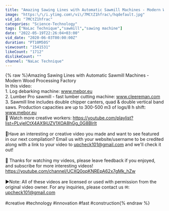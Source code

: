 ```yaml
---
title: "Amazing Sawing Lines with Automatic Sawmill Machines - Modern Wood Processing Factory"
image: "https:\/\/i.ytimg.com\/vi\/7MCtZ1hfrac\/hqdefault.jpg"
vid_id: "7MCtZ1hfrac"
categories: "Science-Technology"
tags: ["NaLac Technique","sawmill","sawing machine"]
date: "2022-05-19T22:26:04+03:00"
vid_date: "2020-06-03T00:00:00Z"
duration: "PT10M50S"
viewcount: "1541531"
likeCount: "1712"
dislikeCount: ""
channel: "NaLac Technique"
---
```

{% raw %}Amazing Sawing Lines with Automatic Sawmill Machines - Modern Wood Processing Factory<br />In this video:<br />1.  Log debarking machine: www.mebor.eu<br />2. Lumber Pro  sawmill - fast lumber cutting machine: www.cleereman.com<br />3. Sawmill line includes double chipper canters, quad &amp; double vertical band saws. Production capacities are up to 300-500 m3 of logs/8 h shift:  www.mebor.eu<br />🔨 Watch more creative workers: <a rel="nofollow" target="blank" href="https://youtube.com/playlist?list=PLyjeICtX4AX9iUZV1XOA8hGg_0G8BIrlt">https://youtube.com/playlist?list=PLyjeICtX4AX9iUZV1XOA8hGg_0G8BIrlt</a><br /><br />🔗Have an interesting or creative video you made and want to see featured in our next compilation? Email us with your website/username to be credited along with a link to your video to upcheck101@gmail.com and we'll check it out!<br /><br />🔔 Thanks for watching my videos, please leave feedback if you enjoyed, and subscribe for more interesting videos!<br /><a rel="nofollow" target="blank" href="https://youtube.com/channel/UCXQ0opKNREpA62x7gMk_hZw">https://youtube.com/channel/UCXQ0opKNREpA62x7gMk_hZw</a><br /><br />▶Note: All of these videos are licensed or used with permission from the original video owner. For any inquiries, please contact us ✉: upcheck101@gmail.com<br /><br />#creative #technology #innovation #fast #construction{% endraw %}
